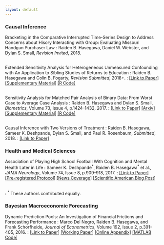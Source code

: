 ```yaml
---
layout: default
---
```


### Causal Inference
Bracketing in the Comparative Interrupted Time-Series Design to Address Concerns about Hisory Interacting with Group: Evaluating Missouri Handgun Purchaser Law
: Raiden B. Hasegawa, Daniel W. Webster, and Dylan S. Small, *Revision Invited*, 2018.
<br><br>

Extended Sensitivity Analysis for Heterogeneous Unmeasured Confounding with An Application to Sibling Studies of Returns to Education
: Raiden B. Hasegawa and Colin B. Fogarty, *Revision Submitted*, 2018+.
: [\[Link to Paper\]](https://arxiv.org/abs/1711.05570)
[\[Supplementary Material\]](../assets/extended-paper/supplemental_extended_sensitivity_rev1.pdf)
[\[R Code\]](../assets/extended-paper/code_rev1.zip)
<br><br>

Sensitivity Analysis for Matched Pair Analysis of Binary Data: From Worst Case to Average Case Analysis
: Raiden B. Hasegawa and Dylan S. Small, *Biometrics*, Volume 73, Issue 4, p.1424-1432, 2017.
: [\[Link to Paper\]](http://onlinelibrary.wiley.com/doi/10.1111/biom.12688/abstract)  [\[Arxiv\]](https://arxiv.org/abs/1707.09549)  [\[Supplementary Material\]](../assets/avgcase-paper/avgSensAnalysis_webAppendix.pdf)  [\[R Code\]](../assets/avgcase-paper/avgSensAnalysis_Rcode.R)
<br><br>

Causal Inference with Two Versions of Treatment
: Raiden B. Hasegawa, Sameer K. Deshpande, Dylan S. Small, and Paul R. Rosenbaum, *Submitted*, 2018.
: [\[Link to Paper\]](https://arxiv.org/abs/1705.03918)

### Health and Medical Sciences

Association of Playing High School Football With Cognition and Mental Health Later in Life
: Sameer K. Deshpande<sup>\*</sup>, Raiden B. Hasegawa<sup>\*</sup> et al., *JAMA Neurology*, Volume 74, Issue 8, p.909-918, 2017.
: [\[Link to Paper\]](http://jamanetwork.com/journals/jamaneurology/article-abstract/2635831)  [\[Pre-registered Protocol\]](https://arxiv.org/abs/1607.01756)  [\[News Coverage\]](https://www.theverge.com/2017/7/3/15913454/high-school-football-concussion-health-chronic-traumatic-encephalopathy)  [\[Scientific American Blog Post\]](https://blogs.scientificamerican.com/observations/head-trauma-in-high-school-football-may-be-more-complicated-than-we-thought/)
<br><br>

: <sup>\*</sup> These authors contributed equally.

### Bayesian Macroeconomic Forecasting

Dynamic Prediction Pools: An Investigation of Financial Frictions and Forecasting Performance
: Marco Del Negro, Raiden B. Hasegawa, and Frank Schorfheide, *Journal of Econometrics*, Volume 192, Issue 2, p.391-405, 2016.
: [\[Link to Paper\]](http://www.sciencedirect.com/science/article/pii/S0304407616300094)  [\[Working Paper\]](../assets/pools-paper/pools_paper_joe_20151119.pdf)  [\[Online Appendix\]](../assets/pools-paper/pools_onlineappendix_joe_20151119.pdf)  [\[MATLAB Code\]](../assets/pools-paper/code_and_data_0.zip)
